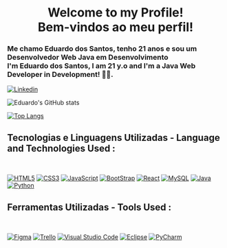 <h1 align="center"> Welcome to my Profile! <br> Bem-vindos ao meu perfil!</h1>
<h3>Me chamo Eduardo dos Santos, tenho 21 anos e sou um Desenvolvedor Web Java em Desenvolvimento <br> I'm Eduardo dos Santos, I am 21 y.o and I'm a Java Web Developer in Development! 👨‍💻.</h3>

[![Linkedin](https://img.shields.io/badge/LinkedIn-0077B5?style=for-the-badge&logo=linkedin&logoColor=white)](https://www.linkedin.com/in/eduardo-dos-santos-)

![Eduardo's GitHub stats](https://github-readme-stats.vercel.app/api?username=eduardovirtual&show_icons=true&theme=dracula)

[![Top Langs](https://github-readme-stats.vercel.app/api/top-langs/?username=eduardovirtual&layout=compact)](https://github.com/eduardovirtual/github-readme-stats)

## Tecnologias e Linguagens Utilizadas - Language and Technologies Used :

<div style='display:inline_block'> <br/>

[![HTML5](https://img.shields.io/badge/HTML5-E34F26?style=for-the-badge&logo=html5&logoColor=white)]()
[![CSS3](https://img.shields.io/badge/CSS3-1572B6?style=for-the-badge&logo=css3&logoColor=white)]()
[![JavaScript](https://img.shields.io/badge/JavaScript-F7DF1E?style=for-the-badge&logo=javascript&logoColor=black)]()
[![BootStrap](https://img.shields.io/badge/Bootstrap-563D7C?style=for-the-badge&logo=bootstrap&logoColor=white)]()
[![React](https://img.shields.io/badge/React-20232A?style=for-the-badge&logo=react&logoColor=61DAFB)]()
[![MySQL](https://img.shields.io/badge/MySQL-005C84?style=for-the-badge&logo=mysql&logoColor=white)]()
[![Java](https://img.shields.io/badge/Java-ED8B00?style=for-the-badge&logo=openjdk&logoColor=white)]()
[![Python](https://img.shields.io/badge/Python-3776AB?style=for-the-badge&logo=python&logoColor=yellow)]()
</div>

## Ferramentas Utilizadas - Tools Used :

<div style='display:inline_block'> <br/>

[![Figma](https://img.shields.io/badge/Figma-F24E1E?style=for-the-badge&logo=figma&logoColor=white)]()
[![Trello](https://img.shields.io/badge/Trello-0052CC?style=for-the-badge&logo=trello&logoColor=white)]()
[![Visual Studio Code](https://img.shields.io/badge/Visual_Studio_Code-0078D4?style=for-the-badge&logo=visual%20studio%20code&logoColor=white)]()
[![Eclipse](https://img.shields.io/badge/Eclipse-2C2255?style=for-the-badge&logo=eclipse&logoColor=white)]()
[![PyCharm](https://img.shields.io/badge/PyCharm-000000.svg?&style=for-the-badge&logo=PyCharm&logoColor=green)]()
</div>


<!---
eduardovirtual/eduardovirtual is a ✨ special ✨ repository because its `README.md` (this file) appears on your GitHub profile.
You can click the Preview link to take a look at your changes.
--->
